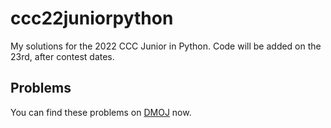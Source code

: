 # ccc22juniorpython
My solutions for the 2022 CCC Junior in Python.
Code will be added on the 23rd, after contest dates.

## Problems

You can find these problems on [DMOJ](https://dmoj.ca) now.
